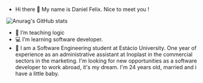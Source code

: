 - Hi there 🖖 My name is Daniel Felix. Nice to meet you !

![Anurag's GitHub stats](https://github-readme-stats.vercel.app/api?username=devDanielFelix&hide=contribs,prs)


- 💼 I’m teaching logic 
- 💻 I’m learning software developer.
- 💬 I am a Software Engineering student at Estácio University.
      One year of experience as an administrative assistant at Inoplast in the commercial sectors in the marketing.
      I'm looking for new opportunities as a software developer to work abroad, it's my dream.
      I'm 24 years old, married and i have a little baby.
